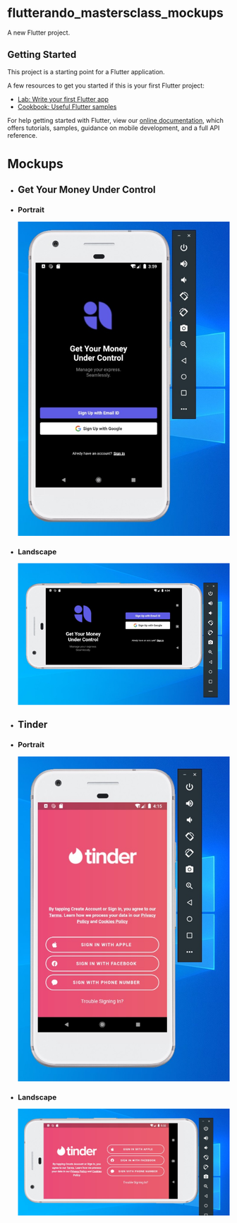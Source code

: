 # flutterando_mastersclass_mockups

A new Flutter project.

## Getting Started

This project is a starting point for a Flutter application.

A few resources to get you started if this is your first Flutter project:

- [Lab: Write your first Flutter app](https://flutter.dev/docs/get-started/codelab)
- [Cookbook: Useful Flutter samples](https://flutter.dev/docs/cookbook)

For help getting started with Flutter, view our
[online documentation](https://flutter.dev/docs), which offers tutorials,
samples, guidance on mobile development, and a full API reference.

# Mockups

- ## Get Your Money Under Control

- ### Portrait
	![Mockup Under Control - Portrait](https://github.com/leonino/flutterando_masterclass_mockup/blob/master/assets/screens/screen_mockup_under_control_portrait.jpg)
- ### Landscape
	![Mockup Under Control - Landscape](https://github.com/leonino/flutterando_masterclass_mockup/blob/master/assets/screens/screen_mockup_under_control_landscape.jpg)

- ## Tinder

- ### Portrait
	![Mockup Under Control - Portrait](https://github.com/leonino/flutterando_masterclass_mockup/blob/f1a8d6f2266e469d22d472fa6fe83cfa0b071d73/assets/screens/screen_mockup_tinder_portrait.jpg)
- ### Landscape
	![Mockup Under Control - Landscape](https://github.com/leonino/flutterando_masterclass_mockup/blob/f1a8d6f2266e469d22d472fa6fe83cfa0b071d73/assets/screens/screen_mockup_tinder_landscape.jpg)

